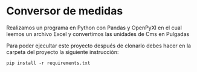 # Conversor de medidas

Realizamos un programa en Python con Pandas y OpenPyXl en el cual leemos un archivo Excel y convertimos las unidades de Cms en Pulgadas

Para poder ejecultar este proyecto después de clonarlo debes hacer en la carpeta del proyecto la siguiente instrucción:

```
pip install -r requirements.txt
```
